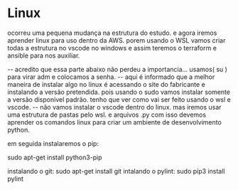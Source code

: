 # Linux
ocorreu uma pequena mudança na estrutura do estudo. e agora iremos aprender linux para uso dentro da AWS. porem usando o WSL vamos criar todas a estrutura no vscode no windows e assim teremos o terraform e ansible para nos auxiliar.

-- acredito que essa parte abaixo não perdeu a importancia...
usamos( su ) para virar adm e colocamos a senha.
-- aqui é informado que a melhor maneira de instalar algo no linux é acessando o site do fabricante e instalando a versão pretendida. pois usando o sudo vamos instalar
somente a versão disponivel padrão. tenho que ver como vai ser feito usando o wsl e vscode.
-- não vamos instalar o vscode dentro do linux. mas iremos usar uma estrutura de pastas pelo wsl. e arquivos .py com isso devemos aprender os comandos linux para criar um ambiente de desenvolvimento python.





em seguida instalaremos o pip:

sudo apt-get install python3-pip

instalando o git: sudo apt-get install git
intalando o pylint: sudo pip3 install pylint
